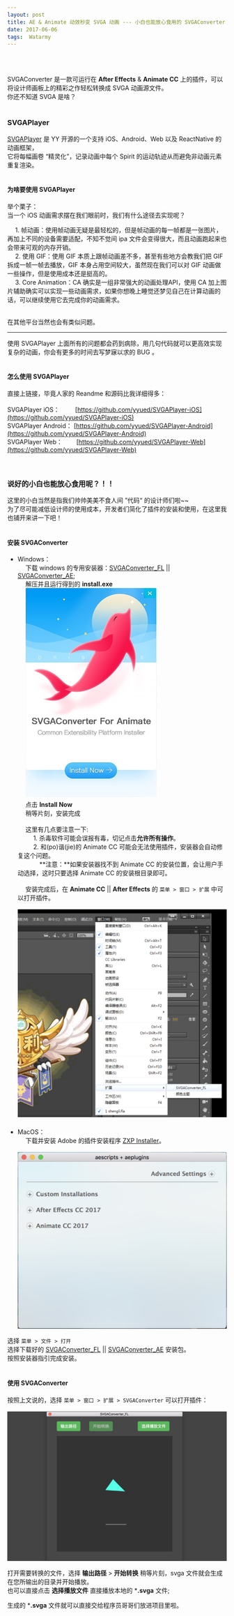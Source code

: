 ```yaml
---
layout: post
title: AE & Animate 动效秒变 SVGA 动画 --- 小白也能放心食用的 SVGAConverter
date: 2017-06-06 
tags:  Watarmy   
---
```


<br><br>

SVGAConverter 是一款可运行在 **After Effects** & **Animate CC** 上的插件，可以将设计师画板上的精彩之作轻松转换成 SVGA 动画源文件。<br>
你还不知道 SVGA 是啥？<br><br>

### SVGAPlayer

[SVGAPlayer]() 是 YY 开源的一个支持 iOS、Android、Web 以及 ReactNative 的动画框架，<br>
它将每幅画卷 “精灵化”，记录动画中每个 Spirit 的运动轨迹从而避免非动画元素重复渲染。<br><br>

#### **为啥要使用 SVGAPlayer**

举个栗子：<br>
当一个 iOS 动画需求摆在我们眼前时，我们有什么途径去实现呢？<br>

　 1. 帧动画：使用帧动画无疑是最轻松的，但是帧动画的每一帧都是一张图片，再加上不同的设备需要适配，不知不觉间 ipa 文件会变得很大，而且动画跑起来也会带来可观的内存开销。<br>
　 2. 使用 GIF：使用 GIF 本质上跟帧动画差不多，甚至有些地方会教我们把 GIF 拆成一帧一帧去播放，GIF 本身占用空间较大，虽然现在我们可以对 GIF 动画做一些操作，但是使用成本还是挺高的。<br>
　 3. Core Animation：CA 确实是一组非常强大的动画处理API，使用 CA 加上图片辅助确实可以实现一些动画需求，如果你想晚上睡觉还梦见自己在计算动画的话，可以继续使用它去完成你的动画需求。<br><br>

在其他平台当然也会有类似问题。<br>

<hr>
使用 SVGAPlayer 上面所有的问题都会药到病除，用几句代码就可以更高效实现复杂的动画，你会有更多的时间去写梦寐以求的 BUG 。<br><br>

#### **怎么使用 SVGAPlayer**

直接上链接，毕竟人家的 Reandme 和源码比我详细得多：<br><br>
SVGAPlayer iOS：　 　 [https://github.com/yyued/SVGAPlayer-iOS](https://github.com/yyued/SVGAPlayer-iOS)<br>
SVGAPlayer Android： [https://github.com/yyued/SVGAPlayer-Android](https://github.com/yyued/SVGAPlayer-Android)<br>
SVGAPlayer Web：　　 [https://github.com/yyued/SVGAPlayer-Web](https://github.com/yyued/SVGAPlayer-Web)<br><br><br>

### 说好的小白也能放心食用呢？！！

这里的小白当然是指我们帅帅美美不食人间 ”代码“ 的设计师们啦~~<br>
为了尽可能减低设计师的使用成本，开发者们简化了插件的安装和使用，在这里我也铺开来讲一下吧！<br><br>

#### **安装 SVGAConverter**

* Windows：<br>
　 下载 windows 的专用安装器：[SVGAConverter_FL]() || [SVGAConverter_AE]();<br>
　 解压并且运行得到的 **install.exe** <br>
　 ![](/images/posts/jekyll/2017-06-06-SVGAConverterCourse-01.jpg)<br>
　 点击 **Install Now**<br>
　 稍等片刻，安装完成<br><br>
　 这里有几点要注意一下:<br>
　 　 1. 杀毒软件可能会误报有毒，切记点击**允许所有操作**。<br>
　 　 2. 和(po)谐(jie)的 Animate CC 可能会无法使用插件，安装器会自动修复这个问题。<br>
　 　　 **注意：**如果安装器找不到 Animate CC 的安装位置，会让用户手动选择，这时只要选择 Animate CC 的安装根目录即可。<br><br>
　 
安装完成后，在 **Animate CC** || **After Effects** 的 ```菜单 > 窗口 > 扩展``` 中可以打开插件。<br><br>
![](/images/posts/jekyll/2017-06-06-SVGAConverterCourse-02.jpg)<br>
　 
　
* MacOS：<br>
　 下载并安装 Adobe 的插件安装程序 [ZXP Installer](http://updates.aescripts.com/zxp-installer/mac/update-mac.zip)。<br><br>
![](/images/posts/jekyll/2017-06-06-SVGAConverterCourse-03.jpg)<br>

选择 ```菜单 > 文件 > 打开``` <br>
选择下载好的 [SVGAConverter_FL]() || [SVGAConverter_AE]() 安装包。<br>
按照安装器指引完成安装。
<br><br>

#### **使用 SVGAConverter**

按照上文说的，选择 ```菜单 > 窗口 > 扩展 > SVGAConverter``` 可以打开插件：<br><br>
![](/images/posts/jekyll/2017-06-06-SVGAConverterCourse-04.jpg)<br>

打开需要转换的文件，选择 **输出路径** > **开始转换** 稍等片刻，svga 文件就会生成在您所输出的目录并开始播放。<br>
也可以直接点击 **选择播放文件** 直接播放本地的 ***.svga** 文件;<br>

生成的 ***.svga** 文件就可以直接交给程序员哥哥们放进项目里啦。

　 



